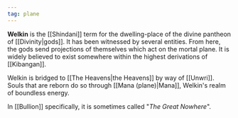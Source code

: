 ```yaml
---
tag: plane
---
```

**Welkin** is the [[Shindani]] term for the dwelling-place of the divine pantheon of [[Divinity|gods]]. It has been witnessed by several entities. From here, the gods send projections of themselves which act on the mortal plane. It is widely believed to exist somewhere within the highest derivations of [[Kibangan]].

Welkin is bridged to [[The Heavens|the Heavens]] by way of [[Unwri]]. Souls that are reborn do so through [[Mana (plane)|Mana]], Welkin's realm of boundless energy.

In [[Bullion]] specifically, it is sometimes called "*The Great Nowhere*". 